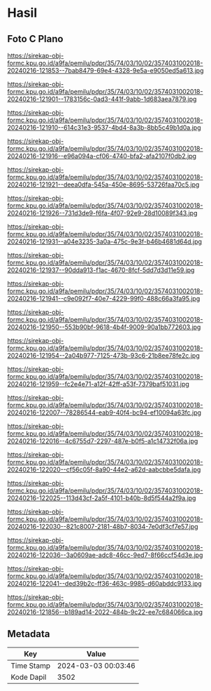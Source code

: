 # Hasil

## Foto C Plano

https://sirekap-obj-formc.kpu.go.id/a9fa/pemilu/pdpr/35/74/03/10/02/3574031002018-20240216-121853--7bab8479-69e4-4328-9e5a-e9050ed5a613.jpg

https://sirekap-obj-formc.kpu.go.id/a9fa/pemilu/pdpr/35/74/03/10/02/3574031002018-20240216-121901--1783156c-0ad3-441f-9abb-1d683aea7879.jpg

https://sirekap-obj-formc.kpu.go.id/a9fa/pemilu/pdpr/35/74/03/10/02/3574031002018-20240216-121910--614c31e3-9537-4bd4-8a3b-8bb5c49b1d0a.jpg

https://sirekap-obj-formc.kpu.go.id/a9fa/pemilu/pdpr/35/74/03/10/02/3574031002018-20240216-121916--e96a094a-cf06-4740-bfa2-afa2107f0db2.jpg

https://sirekap-obj-formc.kpu.go.id/a9fa/pemilu/pdpr/35/74/03/10/02/3574031002018-20240216-121921--deea0dfa-545a-450e-8695-53726faa70c5.jpg

https://sirekap-obj-formc.kpu.go.id/a9fa/pemilu/pdpr/35/74/03/10/02/3574031002018-20240216-121926--731d3de9-f6fa-4f07-92e9-28d10089f343.jpg

https://sirekap-obj-formc.kpu.go.id/a9fa/pemilu/pdpr/35/74/03/10/02/3574031002018-20240216-121931--a04e3235-3a0a-475c-9e3f-b46b4681d64d.jpg

https://sirekap-obj-formc.kpu.go.id/a9fa/pemilu/pdpr/35/74/03/10/02/3574031002018-20240216-121937--90dda913-f1ac-4670-8fcf-5dd7d3d11e59.jpg

https://sirekap-obj-formc.kpu.go.id/a9fa/pemilu/pdpr/35/74/03/10/02/3574031002018-20240216-121941--c9e092f7-40e7-4229-99f0-488c66a3fa95.jpg

https://sirekap-obj-formc.kpu.go.id/a9fa/pemilu/pdpr/35/74/03/10/02/3574031002018-20240216-121950--553b90bf-9618-4b4f-9009-90a1bb772603.jpg

https://sirekap-obj-formc.kpu.go.id/a9fa/pemilu/pdpr/35/74/03/10/02/3574031002018-20240216-121954--2a04b977-7125-473b-93c6-21b8ee78fe2c.jpg

https://sirekap-obj-formc.kpu.go.id/a9fa/pemilu/pdpr/35/74/03/10/02/3574031002018-20240216-121959--fc2e4e71-a12f-42ff-a53f-7379baf51031.jpg

https://sirekap-obj-formc.kpu.go.id/a9fa/pemilu/pdpr/35/74/03/10/02/3574031002018-20240216-122007--78286544-eab9-40f4-bc94-ef10094a63fc.jpg

https://sirekap-obj-formc.kpu.go.id/a9fa/pemilu/pdpr/35/74/03/10/02/3574031002018-20240216-122016--4c6755d7-2297-487e-b0f5-a1c14732f06a.jpg

https://sirekap-obj-formc.kpu.go.id/a9fa/pemilu/pdpr/35/74/03/10/02/3574031002018-20240216-122020--cf56c05f-8a90-44e2-a62d-aabcbbe5dafa.jpg

https://sirekap-obj-formc.kpu.go.id/a9fa/pemilu/pdpr/35/74/03/10/02/3574031002018-20240216-122025--113d43cf-2a5f-4101-b40b-8d5f544a2f9a.jpg

https://sirekap-obj-formc.kpu.go.id/a9fa/pemilu/pdpr/35/74/03/10/02/3574031002018-20240216-122030--821c8007-2181-48b7-8034-7e0df3cf7e57.jpg

https://sirekap-obj-formc.kpu.go.id/a9fa/pemilu/pdpr/35/74/03/10/02/3574031002018-20240216-122036--3a0609ae-adc8-46cc-9ed7-8f66ccf54d3e.jpg

https://sirekap-obj-formc.kpu.go.id/a9fa/pemilu/pdpr/35/74/03/10/02/3574031002018-20240216-122041--ded39b2c-ff36-463c-9985-d60abddc9133.jpg

https://sirekap-obj-formc.kpu.go.id/a9fa/pemilu/pdpr/35/74/03/10/02/3574031002018-20240216-121856--b189ad14-2022-484b-9c22-ee7c684066ca.jpg


## Metadata

| Key        | Value               |
| ---------- | ------------------- |
| Time Stamp | 2024-03-03 00:03:46 |
| Kode Dapil | 3502                |



